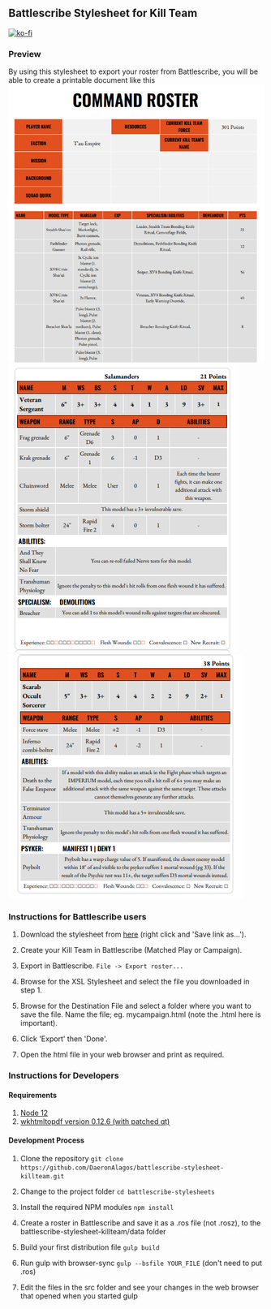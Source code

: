 ## Battlescribe Stylesheet for Kill Team

[![ko-fi](https://www.ko-fi.com/img/githubbutton_sm.svg)](https://ko-fi.com/R6R71YYK0)
### Preview

By using this stylesheet to export your roster from Battlescribe, you will be able to create a printable document like this
![](https://github.com/DaeronAlagos/battlescribe-stylesheet-killteam/blob/master/demo/demo-roster.png)
![](https://github.com/DaeronAlagos/battlescribe-stylesheet-killteam/blob/master/demo/demo-card-1.png)
![](https://github.com/DaeronAlagos/battlescribe-stylesheet-killteam/blob/master/demo/demo-card-2.png)


### Instructions for Battlescribe users

1. Download the stylesheet from [here](https://raw.githubusercontent.com/DaeronAlagos/battlescribe-stylesheet-killteam/master/dist/stylesheet.xsl) (right click and 'Save link as...').

2. Create your Kill Team in Battlescribe (Matched Play or Campaign).

3. Export in Battlescribe.
  `File -> Export roster...`
  
4. Browse for the XSL Stylesheet and select the file you downloaded in step 1.

5. Browse for the Destination File and select a folder where you want to save the file. Name the file; eg. mycampaign.html (note the .html here is important).

6. Click 'Export' then 'Done'.

7. Open the html file in your web browser and print as required.

### Instructions for Developers

#### Requirements

1. [Node 12](https://nodejs.org)
2. [wkhtmltopdf version 0.12.6 (with patched qt)](https://wkhtmltopdf.org/)

#### Development Process
1. Clone the repository
  `git clone https://github.com/DaeronAlagos/battlescribe-stylesheet-killteam.git`

2. Change to the project folder `cd battlescribe-stylesheets`

3. Install the required NPM modules `npm install`

4. Create a roster in Battlescribe and save it as a .ros file (not .rosz), to the battlescribe-stylesheet-killteam/data folder

5. Build your first distribution file `gulp build`

6. Run gulp with browser-sync `gulp --bsfile YOUR_FILE` (don't need to put .ros)

7. Edit the files in the src folder and see your changes in the web browser that opened when you started gulp